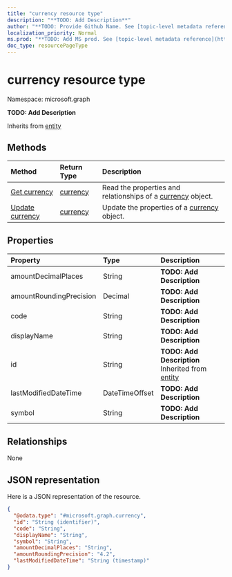 ```yaml
---
title: "currency resource type"
description: "**TODO: Add Description**"
author: "**TODO: Provide Github Name. See [topic-level metadata reference](https://msgo.azurewebsites.net/add/document/guidelines/metadata.html#topic-level-metadata)**"
localization_priority: Normal
ms.prod: "**TODO: Add MS prod. See [topic-level metadata reference](https://msgo.azurewebsites.net/add/document/guidelines/metadata.html#topic-level-metadata)**"
doc_type: resourcePageType
---
```


# currency resource type


Namespace: microsoft.graph

**TODO: Add Description**


Inherits from [entity](../resources/entity.md)

## Methods
|Method|Return Type|Description|
|:---|:---|:---|
|[Get currency](../api/currency-get.md)|[currency](../resources/currency.md)|Read the properties and relationships of a [currency](../resources/currency.md) object.|
|[Update currency](../api/currency-update.md)|[currency](../resources/currency.md)|Update the properties of a [currency](../resources/currency.md) object.|

## Properties
|Property|Type|Description|
|:---|:---|:---|
|amountDecimalPlaces|String|**TODO: Add Description**|
|amountRoundingPrecision|Decimal|**TODO: Add Description**|
|code|String|**TODO: Add Description**|
|displayName|String|**TODO: Add Description**|
|id|String|**TODO: Add Description** Inherited from [entity](../resources/entity.md)|
|lastModifiedDateTime|DateTimeOffset|**TODO: Add Description**|
|symbol|String|**TODO: Add Description**|

## Relationships
None

## JSON representation
Here is a JSON representation of the resource.
<!-- {
  "blockType": "resource",
  "keyProperty": "id",
  "@odata.type": "microsoft.graph.currency",
  "baseType": "microsoft.graph.entity",
  "openType": false
}
-->
``` json
{
  "@odata.type": "#microsoft.graph.currency",
  "id": "String (identifier)",
  "code": "String",
  "displayName": "String",
  "symbol": "String",
  "amountDecimalPlaces": "String",
  "amountRoundingPrecision": "4.2",
  "lastModifiedDateTime": "String (timestamp)"
}
```

